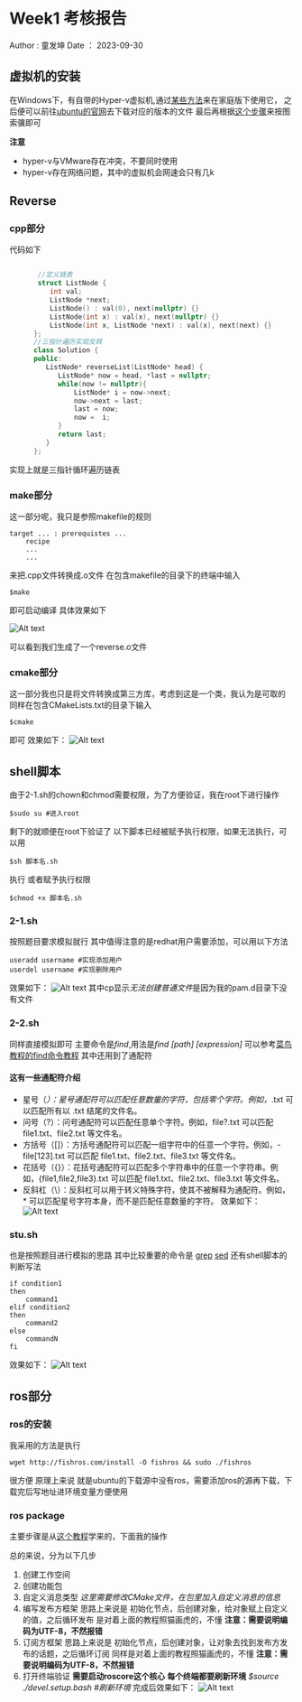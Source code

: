 # Week1 考核报告
Author : 童发坤
Date ： 2023-09-30
##  虚拟机的安装
在Windows下，有自带的Hyper-v虚拟机,通过[某些方法](https://zhuanlan.zhihu.com/p/51939654)来在家庭版下使用它，
之后便可以前往[ubuntu的官网](https://ubuntu.com/)去下载对应的版本的文件
最后再根据[这个步骤](https://blog.csdn.net/ZChen1996/article/details/106042635)来按图索骥即可

**注意**
- hyper-v与VMware存在冲突，不要同时使用
- hyper-v存在网络问题，其中的虚拟机会网速会只有几k

## Reverse
### cpp部分
代码如下
```cpp

       //定义链表
       struct ListNode {
          int val;
          ListNode *next;
          ListNode() : val(0), next(nullptr) {}
          ListNode(int x) : val(x), next(nullptr) {}
          ListNode(int x, ListNode *next) : val(x), next(next) {}
      };
      //三指针遍历实现反转
      class Solution {
      public:
         ListNode* reverseList(ListNode* head) {
            ListNode* now = head, *last = nullptr;
            while(now != nullptr){
                ListNode* i = now->next;
                now->next = last;
                last = now;
                now =  i;
            }
            return last;
         }
      };
```
实现上就是三指针循环遍历链表
### make部分
这一部分呢，我只是参照makefile的规则
```
target ... : prerequistes ...
    recipe
    ...
    ...
```
来把.cpp文件转换成.o文件
在包含makefile的目录下的终端中输入
```
$make
```
即可启动编译
具体效果如下

![Alt text](<image/2023-09-30 16-06-29 的屏幕截图.png>)

可以看到我们生成了一个reverse.o文件
### cmake部分
这一部分我也只是将文件转换成第三方库，考虑到这是一个类，我认为是可取的
同样在包含CMakeLists.txt的目录下输入
```
$cmake
```
即可
效果如下：
![Alt text](<image/2023-09-30 16-11-07 的屏幕截图.png>)

## shell脚本
由于2-1.sh的chown和chmod需要权限，为了方便验证，我在root下进行操作
```
$sudo su #进入root
```
剩下的就顺便在root下验证了
以下脚本已经被赋予执行权限，如果无法执行，可以用
```
$sh 脚本名.sh
```
执行
或者赋予执行权限
```
$chmod +x 脚本名.sh
```
### 2-1.sh
按照题目要求模拟就行
其中值得注意的是redhat用户需要添加，可以用以下方法
```
useradd username #实现添加用户
userdel username #实现删除用户
```

效果如下：
![Alt text](<image/2023-09-30 16-19-24 的屏幕截图.png>)
其中cp显示*无法创建普通文件*是因为我的pam.d目录下没有文件
### 2-2.sh
同样直接模拟即可
主要命令是*find*,用法是*find [path] [expression]*
可以参考[菜鸟教程的find命令教程](https://www.runoob.com/linux/linux-comm-find.html)
其中还用到了通配符
#### 这有一些通配符介绍
- 星号（*）：星号通配符可以匹配任意数量的字符，包括零个字符。例如，*.txt 可以匹配所有以 .txt 结尾的文件名。
- 问号（?）：问号通配符可以匹配任意单个字符。例如，file?.txt 可以匹配 file1.txt、file2.txt 等文件名。
- 方括号（[]）：方括号通配符可以匹配一组字符中的任意一个字符。例如，- file[123].txt 可以匹配 file1.txt、file2.txt、file3.txt 等文件名。
- 花括号（{}）：花括号通配符可以匹配多个字符串中的任意一个字符串。例如，{file1,file2,file3}.txt 可以匹配 file1.txt、file2.txt、file3.txt 等文件名。
- 反斜杠（\）：反斜杠可以用于转义特殊字符，使其不被解释为通配符。例如，\* 可以匹配星号字符本身，而不是匹配任意数量的字符。
效果如下：
![Alt text](<image/2023-09-30 16-20-57 的屏幕截图.png>)
### stu.sh
也是按照题目进行模拟的思路
其中比较重要的命令是
[grep](https://www.runoob.com/linux/linux-comm-grep.html)
[sed](https://www.runoob.com/linux/linux-comm-sed.html)
还有shell脚本的判断写法
```
if condition1
then
    command1
elif condition2 
then 
    command2
else
    commandN
fi
```
效果如下：
![Alt text](<image/2023-09-30 16-22-54 的屏幕截图.png>)

## ros部分
### ros的安装
我采用的方法是执行
```
wget http://fishros.com/install -O fishros && sudo ./fishros
```
很方便
原理上来说
就是ubuntu的下载源中没有ros，需要添加ros的源再下载，下载完后写地址进环境变量方便使用
### ros package
主要步骤是从[这个教程](https://www.bilibili.com/video/BV1Ci4y1L7ZZ?p=47&vd_source=d606876bba80b20ad6a93f36ea962c32)学来的，下面我的操作
<!-- 1. 建立工作空间
```
#创建空间目录
$mkdir -p 空间名称/src
$cd 空间名称     
#初始化空间 
$catkin_make
``` 
2. 创建功能包
```
#需要在src下创建
cd src
#创建功能包
catkin_create_pkg 包名 std_msgs rospy message_generation
```
3. -->
总的来说，分为以下几步
1. 创建工作空间
2. 创建功能包
3. 自定义消息类型
*这里需要修改CMake文件，在包里加入自定义消息的信息*
4. 编写发布方框架
思路上来说是
 初始化节点，后创建对象，给对象赋上自定义的值，之后循环发布
 是对着上面的教程照猫画虎的，不懂
 **注意：需要说明编码为UTF-8，不然报错**
5. 订阅方框架
思路上来说是
 初始化节点，后创建对象，让对象去找到发布方发布的话题，之后循环订阅
同样是对着上面的教程照猫画虎的，不懂
**注意：需要说明编码为UTF-8，不然报错**
6. 打开终端验证
**需要启动roscore这个核心**
**每个终端都要刷新环境**
*$source ./devel.setup.bash #刷新环境*
完成后效果如下：
![Alt text](<image/2023-09-30 15-57-40 的屏幕截图.png>)
